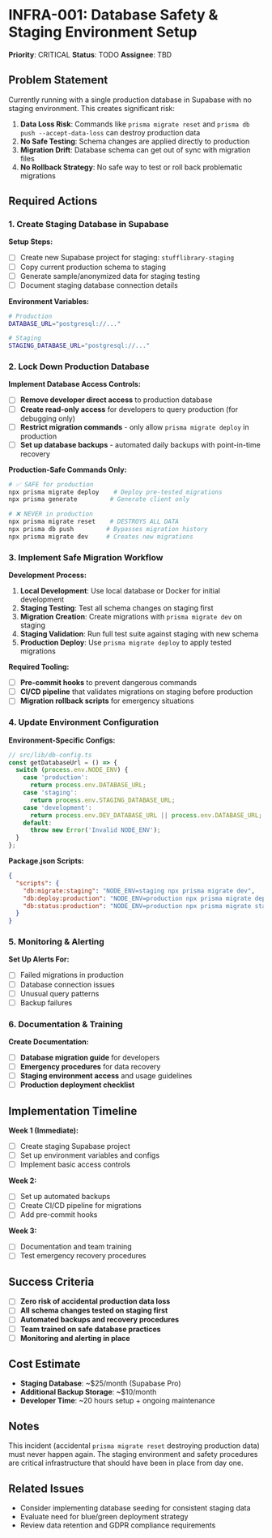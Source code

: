 # INFRA-001: Database Safety & Staging Environment Setup

**Priority**: CRITICAL
**Status**: TODO
**Assignee**: TBD

## Problem Statement

Currently running with a single production database in Supabase with no staging environment. This creates significant risk:

1. **Data Loss Risk**: Commands like `prisma migrate reset` and `prisma db push --accept-data-loss` can destroy production data
2. **No Safe Testing**: Schema changes are applied directly to production 
3. **Migration Drift**: Database schema can get out of sync with migration files
4. **No Rollback Strategy**: No safe way to test or roll back problematic migrations

## Required Actions

### 1. Create Staging Database in Supabase

**Setup Steps:**
- [ ] Create new Supabase project for staging: `stufflibrary-staging`
- [ ] Copy current production schema to staging
- [ ] Generate sample/anonymized data for staging testing
- [ ] Document staging database connection details

**Environment Variables:**
```bash
# Production
DATABASE_URL="postgresql://..."

# Staging  
STAGING_DATABASE_URL="postgresql://..."
```

### 2. Lock Down Production Database

**Implement Database Access Controls:**
- [ ] **Remove developer direct access** to production database
- [ ] **Create read-only access** for developers to query production (for debugging only)
- [ ] **Restrict migration commands** - only allow `prisma migrate deploy` in production
- [ ] **Set up database backups** - automated daily backups with point-in-time recovery

**Production-Safe Commands Only:**
```bash
# ✅ SAFE for production
npx prisma migrate deploy    # Deploy pre-tested migrations
npx prisma generate         # Generate client only

# ❌ NEVER in production  
npx prisma migrate reset    # DESTROYS ALL DATA
npx prisma db push         # Bypasses migration history
npx prisma migrate dev     # Creates new migrations
```

### 3. Implement Safe Migration Workflow

**Development Process:**
1. **Local Development**: Use local database or Docker for initial development
2. **Staging Testing**: Test all schema changes on staging first
3. **Migration Creation**: Create migrations with `prisma migrate dev` on staging
4. **Staging Validation**: Run full test suite against staging with new schema
5. **Production Deploy**: Use `prisma migrate deploy` to apply tested migrations

**Required Tooling:**
- [ ] **Pre-commit hooks** to prevent dangerous commands
- [ ] **CI/CD pipeline** that validates migrations on staging before production
- [ ] **Migration rollback scripts** for emergency situations

### 4. Update Environment Configuration

**Environment-Specific Configs:**
```typescript
// src/lib/db-config.ts
const getDatabaseUrl = () => {
  switch (process.env.NODE_ENV) {
    case 'production':
      return process.env.DATABASE_URL;
    case 'staging': 
      return process.env.STAGING_DATABASE_URL;
    case 'development':
      return process.env.DEV_DATABASE_URL || process.env.DATABASE_URL;
    default:
      throw new Error('Invalid NODE_ENV');
  }
};
```

**Package.json Scripts:**
```json
{
  "scripts": {
    "db:migrate:staging": "NODE_ENV=staging npx prisma migrate dev",
    "db:deploy:production": "NODE_ENV=production npx prisma migrate deploy",
    "db:status:production": "NODE_ENV=production npx prisma migrate status"
  }
}
```

### 5. Monitoring & Alerting

**Set Up Alerts For:**
- [ ] Failed migrations in production
- [ ] Database connection issues
- [ ] Unusual query patterns
- [ ] Backup failures

### 6. Documentation & Training

**Create Documentation:**
- [ ] **Database migration guide** for developers
- [ ] **Emergency procedures** for data recovery
- [ ] **Staging environment access** and usage guidelines
- [ ] **Production deployment checklist**

## Implementation Timeline

**Week 1 (Immediate):**
- [ ] Create staging Supabase project
- [ ] Set up environment variables and configs
- [ ] Implement basic access controls

**Week 2:**
- [ ] Set up automated backups
- [ ] Create CI/CD pipeline for migrations
- [ ] Add pre-commit hooks

**Week 3:**
- [ ] Documentation and team training
- [ ] Test emergency recovery procedures

## Success Criteria

- [ ] **Zero risk of accidental production data loss**
- [ ] **All schema changes tested on staging first**
- [ ] **Automated backups and recovery procedures**
- [ ] **Team trained on safe database practices**
- [ ] **Monitoring and alerting in place**

## Cost Estimate

- **Staging Database**: ~$25/month (Supabase Pro)
- **Additional Backup Storage**: ~$10/month
- **Developer Time**: ~20 hours setup + ongoing maintenance

## Notes

This incident (accidental `prisma migrate reset` destroying production data) must never happen again. The staging environment and safety procedures are critical infrastructure that should have been in place from day one.

## Related Issues

- Consider implementing database seeding for consistent staging data
- Evaluate need for blue/green deployment strategy
- Review data retention and GDPR compliance requirements